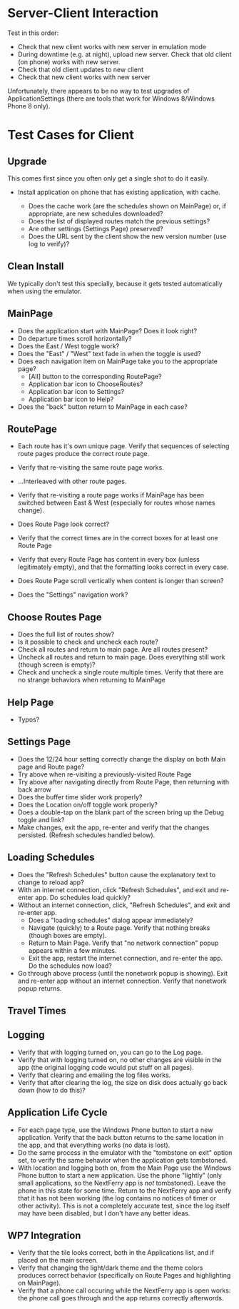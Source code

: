 <!-- vim: set filetype=markdown : -->

Server-Client Interaction
=========================

Test in this order:
* Check that new client works with new server in emulation mode
* During downtime (e.g. at night), upload new server.  Check that old client (on phone) works with
  new server.
* Check that old client updates to new client
* Check that new client works with new server

Unfortunately, there appears to be no way to test upgrades of ApplicationSettings (there are tools
that work for Windows 8/Windows Phone 8 only).

Test Cases for Client
=====================

## Upgrade

This comes first since you often only get a single shot to do it easily.

* Install application on phone that has existing application, with cache.

  * Does the cache work (are the schedules shown on MainPage) or, if appropriate, are new schedules downloaded?
  * Does the list of displayed routes match the previous settings?
  * Are other settings (Settings Page) preserved?
  * Does the URL sent by the client show the new version number (use log to verify)?

## Clean Install

We typically don't test this specially, because it gets tested automatically when using
the emulator.

## MainPage

* Does the application start with MainPage?  Does it look right?
* Do departure times scroll horizontally?
* Does the East / West toggle work?
* Does the "East" / "West" text fade in when the toggle is used?
* Does each navigation item on MainPage take you to the appropriate page?
  * [All] button to the corresponding RoutePage?
  * Application bar icon to ChooseRoutes?
  * Application bar icon to Settings?
  * Application bar icon to Help?
* Does the "back" button return to MainPage in each case?

## RoutePage

* Each route has it's own unique page.  Verify that sequences of selecting route pages
  produce the correct route page.
* Verify that re-visiting the same route page works.
* ...Interleaved with other route pages.
* Verify that re-visiting a route page works if MainPage has been switched between East & West
  (especially for routes whose names change).

* Does Route Page look correct?
* Verify that the correct times are in the correct boxes for at least one Route Page
* Verify that every Route Page has content in every box (unless legitimately empty), and
  that the formatting looks correct in every case.
* Does Route Page scroll vertically when content is longer than screen?
* Does the "Settings" navigation work?

## Choose Routes Page

* Does the full list of routes show?
* Is it possible to check and uncheck each route?
* Check all routes and return to main page.  Are all routes present?
* Uncheck all routes and return to main page.  Does everything still work (though screen is empty)?
* Check and uncheck a single route multiple times.  Verify that there are no strange behaviors when
  returning to MainPage

## Help Page

* Typos?

## Settings Page

* Does the 12/24 hour setting correctly change the display on both Main page and Route page?
* Try above when re-visiting a previously-visited Route Page
* Try above after navigating directly from Route Page, then returning with back arrow
* Does the buffer time slider work properly?
* Does the Location on/off toggle work properly?
* Does a double-tap on the blank part of the screen bring up the Debug toggle and link?
* Make changes, exit the app, re-enter and verify that the changes persisted.
(Refresh schedules handled below).

## Loading Schedules

* Does the "Refresh Schedules" button cause the explanatory text to change to reload app?
* With an internet connection, click "Refresh Schedules", and exit and re-enter app.  Do schedules
  load quickly?
* Without an internet connection, click, "Refresh Schedules", and exit and re-enter app.
  * Does a "loading schedules" dialog appear immediately?
  * Navigate (quickly) to a Route page.  Verify that nothing breaks (though boxes are empty).
  * Return to Main Page.  Verify that "no network connection" popup appears within a few minutes.
  * Exit the app, restart the internet connection, and re-enter the app.  Do the schedules now load?
* Go through above process (until the nonetwork popup is showing).  Exit and re-enter app without
  an internet connection.  Verify that nonetwork popup returns.

## Travel Times

## Logging

* Verify that with logging turned on, you can go to the Log page.
* Verify that with logging turned on, no other changes are visible in the app (the original logging
  code would put stuff on all pages).
* Verify that clearing and emailing the log files works.
* Verify that after clearing the log, the size on disk does actually go back down (how to do this)?

## Application Life Cycle

* For each page type, use the Windows Phone button to start a new application.  Verify that the back
  button returns to the same location in the app, and that everything works (no data is lost).
* Do the same process in the emulator with the "tombstone on exit" option set, to verify the same
  behavior when the application gets tombstoned.
* With location and logging both on, from the Main Page use the Windows Phone button to start a new
  application.  Use the phone "lightly" (only small applications, so the NextFerry app is *not* 
  tombstoned).  Leave the phone in this state for some time.  Return to the NextFerry app and verify
  that it has not been working (the log contains no notices of timer or other activity).   This is 
  not a completely accurate test, since the log itself may have been disabled, but I don't have
  any better ideas.

## WP7 Integration
* Verify that the tile looks correct, both in the Applications list, and if placed on the main screen.
* Verify that changing the light/dark theme and the theme colors produces correct behavior (specifically
  on Route Pages and highlighting on MainPage).
* Verify that a phone call occuring while the NextFerry app is open works: the phone call goes through
  and the app returns correctly afterwords.
